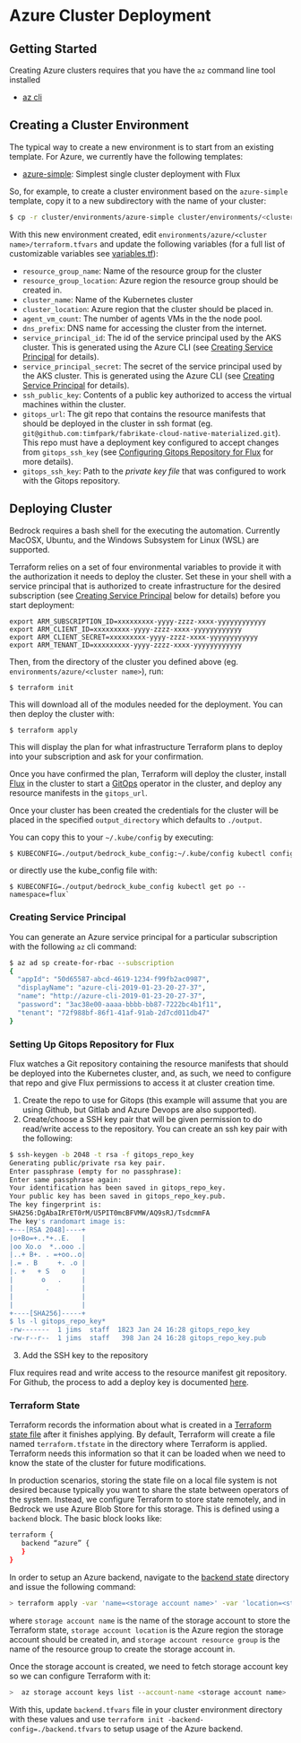 # Azure Cluster Deployment

## Getting Started

Creating Azure clusters requires that you have the `az` command line tool installed

- [az cli](https://docs.microsoft.com/en-us/cli/azure/install-azure-cli?view=azure-cli-latest)

## Creating a Cluster Environment

The typical way to create a new environment is to start from an existing template. For Azure, we currently have the following templates:

- [azure-simple](../environments/azure-simple): Simplest single cluster deployment with Flux

So, for example, to create a cluster environment based on the `azure-simple` template, copy it to a new subdirectory with the name of your cluster:

```bash
$ cp -r cluster/environments/azure-simple cluster/environments/<cluster name>
```

With this new environment created, edit `environments/azure/<cluster name>/terraform.tfvars` and update the following variables (for a full list of customizable variables see [variables.tf](../azure/aks-flux/variables.tf)):

- `resource_group_name`: Name of the resource group for the cluster
- `resource_group_location`: Azure region the resource group should be created in.
- `cluster_name`: Name of the Kubernetes cluster
- `cluster_location`:  Azure region that the cluster should be placed in.
- `agent_vm_count`: The number of agents VMs in the the node pool.
- `dns_prefix`: DNS name for accessing the cluster from the internet.
- `service_principal_id`: The id of the service principal used by the AKS cluster.  This is generated using the Azure CLI (see [Creating Service Principal](#creating-service-principal) for details).
- `service_principal_secret`: The secret of the service principal used by the AKS cluster.  This is generated using the Azure CLI (see [Creating Service Principal](#creating-service-principal) for details).
- `ssh_public_key`: Contents of a public key authorized to access the virtual machines within the cluster.
- `gitops_url`: The git repo that contains the resource manifests that should be deployed in the cluster in ssh format (eg. `git@github.com:timfpark/fabrikate-cloud-native-materialized.git`). This repo must have a deployment key configured to accept changes from `gitops_ssh_key` (see [Configuring Gitops Repository for Flux](#setting-up-gitops-repository-for-flux) for more details).
- `gitops_ssh_key`: Path to the *private key file* that was configured to work with the Gitops repository.

## Deploying Cluster

Bedrock requires a bash shell for the executing the automation. Currently MacOSX, Ubuntu, and the Windows Subsystem for Linux (WSL) are supported.

Terraform relies on a set of four environmental variables to provide it with the 
authorization it needs to deploy the cluster. Set these in your shell with a service principal that is authorized to create infrastructure for the desired subscription (see [Creating Service Principal](#creating-service-principal) below for details) before you start deployment:

```
export ARM_SUBSCRIPTION_ID=xxxxxxxxx-yyyy-zzzz-xxxx-yyyyyyyyyyyy
export ARM_CLIENT_ID=xxxxxxxxx-yyyy-zzzz-xxxx-yyyyyyyyyyyy
export ARM_CLIENT_SECRET=xxxxxxxxx-yyyy-zzzz-xxxx-yyyyyyyyyyyy
export ARM_TENANT_ID=xxxxxxxxx-yyyy-zzzz-xxxx-yyyyyyyyyyyy
```

Then, from the directory of the cluster you defined above (eg. `environments/azure/<cluster name>`), run:

```
$ terraform init
```

This will download all of the modules needed for the deployment.  You can then deploy the cluster with:

```
$ terraform apply
```

This will display the plan for what infrastructure Terraform plans to deploy into your subscription and ask for your confirmation.

Once you have confirmed the plan, Terraform will deploy the cluster, install [Flux](https://github.com/weaveworks/flux)
in the cluster to start a [GitOps](https://www.weave.works/blog/gitops-operations-by-pull-request) operator in the cluster, and deploy any resource manifests in the `gitops_url`.

Once your cluster has been created the credentials for the cluster will be placed in the specified `output_directory` which defaults to `./output`. 

You can copy this to your `~/.kube/config` by executing:

```bash
$ KUBECONFIG=./output/bedrock_kube_config:~/.kube/config kubectl config view --flatten > merged-config && mv merged-config ~/.kube/config
```

or directly use the kube_config file with:

```
$ KUBECONFIG=./output/bedrock_kube_config kubectl get po --namespace=flux` 
```

### Creating Service Principal

You can generate an Azure service principal for a particular subscription with the following `az` cli command:

```bash
$ az ad sp create-for-rbac --subscription 
{
  "appId": "50d65587-abcd-4619-1234-f99fb2ac0987",
  "displayName": "azure-cli-2019-01-23-20-27-37",
  "name": "http://azure-cli-2019-01-23-20-27-37",
  "password": "3ac38e00-aaaa-bbbb-bb87-7222bc4b1f11",
  "tenant": "72f988bf-86f1-41af-91ab-2d7cd011db47"
}
```

### Setting Up Gitops Repository for Flux

Flux watches a Git repository containing the resource manifests that should be deployed into the Kubernetes cluster, and, as such, we need to configure that repo and give Flux permissions to access it at cluster creation time.

1.  Create the repo to use for Gitops (this example will assume that you are using Github, but Gitlab and Azure Devops are also supported).
2.  Create/choose a SSH key pair that will be given permission to do read/write access to the repository.  You can create an ssh key pair with the following:

```bash
$ ssh-keygen -b 2048 -t rsa -f gitops_repo_key
Generating public/private rsa key pair.
Enter passphrase (empty for no passphrase): 
Enter same passphrase again: 
Your identification has been saved in gitops_repo_key.
Your public key has been saved in gitops_repo_key.pub.
The key fingerprint is:
SHA256:DgAbaIRrET0rM/U5PIT0mcBFVMW/AQ9sRJ/TsdcmmFA
The key's randomart image is:
+---[RSA 2048]----+
|o+Bo=+..*+..E.   |
|oo Xo.o  *..ooo .|
|..+ B+. . =+oo..o|
|.= . B     +. .o |
|. +   + S   o    |
|       o   .     |
|        .        |
|                 |
|                 |
+----[SHA256]-----+
$ ls -l gitops_repo_key*
-rw-------  1 jims  staff  1823 Jan 24 16:28 gitops_repo_key
-rw-r--r--  1 jims  staff   398 Jan 24 16:28 gitops_repo_key.pub
```

3.  Add the SSH key to the repository

Flux requires read and write access to the resource manifest git repository. For Github, the process to add a deploy key is documented 
[here](https://help.github.com/articles/adding-a-new-ssh-key-to-your-github-account/).

### Terraform State

Terraform records the information about what is created in a [Terraform state file](https://www.terraform.io/docs/state/) after it finishes applying.  By default, Terraform will create a file named `terraform.tfstate` in the directory where Terraform is applied.  Terraform needs this information so that it can be loaded when we need to know the state of the cluster for future modifications.

In production scenarios, storing the state file on a local file system is not desired because typically you want to share the state between operators of the system.  Instead, we configure Terraform to store state remotely, and in Bedrock we use Azure Blob Store for this storage.  This is defined using a `backend` block.  The basic block looks like:

```bash
terraform {
   backend “azure” {
   }
}
```

In order to setup an Azure backend, navigate to the [backend state](http://github.com/Microsoft/bedrock/cluster/azure/backend-state) directory and issue the following command:

```bash
> terraform apply -var 'name=<storage account name>' -var 'location=<storage account location>' -var 'resource_group_name=<storage account resource group>'
```

where `storage account name` is the name of the storage account to store the Terraform state, `storage account location` is the Azure region the storage account should be created in, and `storage account resource group` is the name of the resource group to create the storage account in.  

Once the storage account is created, we need to fetch storage account key so we can configure Terraform with it:

```bash
>  az storage account keys list --account-name <storage account name>
```

With this, update `backend.tfvars` file in your cluster environment directory with these values and use `terraform init -backend-config=./backend.tfvars` to setup usage of the Azure backend.